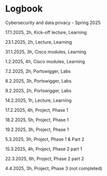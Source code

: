 # Logbook
Cybersecurity and data privacy - Spring 2025


17.1.2025, 2h, Kick-off lecture, Learning

23.1.2025, 2h, Lecture, Learning

31.1.2025, 3h, Cisco modules, Learning

1.2.2025, 4h, Cisco modules, Learning

7.2.2025, 2h, Portswigger, Labs

8.2.2025, 3h, Portswigger, Labs

9.2.2025, 2h, Portswigger, Labs

14.2.2025, 1h, Lecture, Learning

17.2.2025, 4h, Project, Phase 1

18.2.2025, 5h, Project, Phase 1

19.2.2025, 3h, Project, Phase 1

5.3.2025, 3h, Project, Phase 1 & Part 2

15.3.2025, 4h, Project, Phase 2 part 1

22.3.2025, 6h, Project, Phase 2 part 2

4.4.2025, 3h, Project, Phase 3 (not completed)
